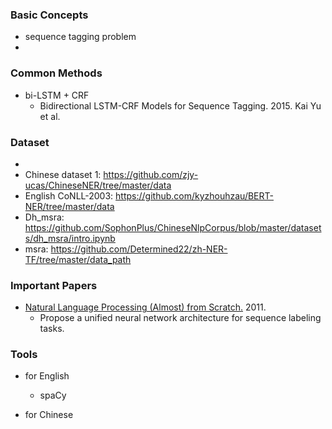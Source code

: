 
### Basic Concepts
- sequence tagging problem
- 



### Common Methods
- bi-LSTM + CRF
    - Bidirectional LSTM-CRF Models for Sequence Tagging. 2015. Kai Yu et al.



### Dataset 
- 
- Chinese dataset 1: https://github.com/zjy-ucas/ChineseNER/tree/master/data 
- English CoNLL-2003: https://github.com/kyzhouhzau/BERT-NER/tree/master/data
- Dh_msra: https://github.com/SophonPlus/ChineseNlpCorpus/blob/master/datasets/dh_msra/intro.ipynb
- msra: https://github.com/Determined22/zh-NER-TF/tree/master/data_path



### Important Papers
- [Natural Language Processing (Almost) from Scratch.](http://jmlr.org/papers/volume12/collobert11a/collobert11a.pdf) 2011.
    - Propose a unified neural network architecture for sequence labeling tasks.
    


### Tools
- for English
    - spaCy

- for Chinese